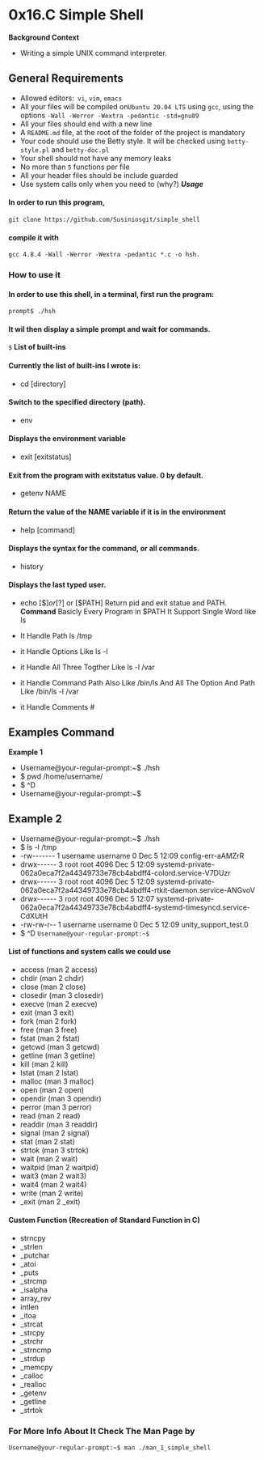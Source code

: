 # 0x16.C Simple Shell
**Background Context**

- Writing a simple UNIX command interpreter.

## General Requirements

* Allowed editors:``` vi```, ```vim```, ```emacs```
* All your files will be compiled on```Ubuntu 20.04 LTS``` using ```gcc```, using the options ```-Wall -Werror -Wextra -pedantic -std=gnu89```
* All your files should end with a new line
* A ```README.md``` file, at the root of the folder of the project is mandatory
* Your code should use the Betty style. It will be checked using ```betty-style.pl``` and ```betty-doc.pl```
* Your shell should not have any memory leaks
* No more than ```5``` functions per file
* All your header files should be include guarded
* Use system calls only when you need to (why?)
***Usage***
#### In order to run this program,

``git clone https://github.com/Susiniosgit/simple_shell``

#### compile it with

``gcc 4.8.4 -Wall -Werror -Wextra -pedantic *.c -o hsh.``

### How to use it
#### In order to use this shell, in a terminal, first run the program:
``prompt$ ./hsh``
#### It wil then display a simple prompt and wait for commands.
``$``
**List of built-ins**
#### Currently the list of built-ins I wrote is:
- cd [directory]
#### Switch to the specified directory (path).
- env
#### Displays the environment variable
- exit [exitstatus]
#### Exit from the program with exitstatus value. 0 by default.
- getenv NAME
#### Return the value of the NAME variable if it is in the environment
- help [command]
#### Displays the syntax for the command, or all commands.
- history
#### Displays the last typed user.
- echo [$$] or [$?] or [$PATH] Return pid and exit statue and PATH.
**Command**
Basicly Every Program in $PATH It Support Single Word like ls

- It Handle Path ls /tmp
- it Handle Options Like ls -l
- it Handle All Three Togther Like ls -l /var
- it Handle Command Path Also Like /bin/ls And All The Option And Path Like /bin/ls -l /var
- it Handle Comments #
## Examples Command
**Example 1**
- Username@your-regular-prompt:~$ ./hsh
- $ pwd
/home/username/
- $ ^D
- Username@your-regular-prompt:~$

## Example 2

- Username@your-regular-prompt:~$ ./hsh
- $ ls -l /tmp 
- -rw------- 1 username username    0 Dec  5 12:09 config-err-aAMZrR
- drwx------ 3 root   root   4096 Dec  5 12:09 systemd-private-062a0eca7f2a44349733e78cb4abdff4-colord.service-V7DUzr
- drwx------ 3 root   root   4096 Dec  5 12:09 systemd-private-062a0eca7f2a44349733e78cb4abdff4-rtkit-daemon.service-ANGvoV
- drwx------ 3 root   root   4096 Dec  5 12:07 systemd-private-062a0eca7f2a44349733e78cb4abdff4-systemd-timesyncd.service-CdXUtH
- -rw-rw-r-- 1 username username    0 Dec  5 12:09 unity_support_test.0
- $ ^D
``Username@your-regular-prompt:~$``
#### List of functions and system calls we could use
- access (man 2 access)
- chdir (man 2 chdir)
- close (man 2 close)
- closedir (man 3 closedir)
- execve (man 2 execve)
- exit (man 3 exit)
- fork (man 2 fork)
- free (man 3 free)
- fstat (man 2 fstat)
- getcwd (man 3 getcwd)
- getline (man 3 getline)
- kill (man 2 kill)
- lstat (man 2 lstat)
- malloc (man 3 malloc)
- open (man 2 open)
- opendir (man 3 opendir)
- perror (man 3 perror)
- read (man 2 read)
- readdir (man 3 readdir)
- signal (man 2 signal)
- stat (man 2 stat)
- strtok (man 3 strtok)
- wait (man 2 wait)
- waitpid (man 2 waitpid)
- wait3 (man 2 wait3)
- wait4 (man 2 wait4)
- write (man 2 write)
- _exit (man 2 _exit)

#### Custom Function (Recreation of Standard Function in C)

- strncpy
- _strlen
- _putchar
- _atoi
- _puts
- _strcmp
- _isalpha
- array_rev
- intlen
- _itoa
- _strcat
- _strcpy
- _strchr
- _strncmp
- _strdup
- _memcpy
- _calloc
- _realloc
- _getenv
- _getline
- _strtok

### For More Info About It Check The Man Page by
```Username@your-regular-prompt:~$ man ./man_1_simple_shell```


